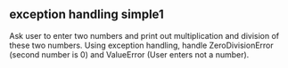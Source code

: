 ## exception handling simple1

Ask user to enter two numbers and print out multiplication and division of these two numbers.
Using exception handling, handle ZeroDivisionError (second number is 0) and ValueError (User enters not a number).

